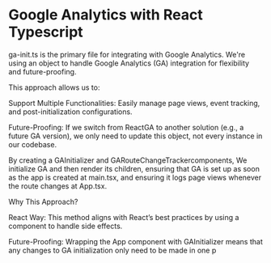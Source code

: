 # Google Analytics with React Typescript

ga-init.ts is the primary file for integrating with Google Analytics.
We're using an object to handle Google Analytics (GA) integration for flexibility and future-proofing.

 This approach allows us to:

Support Multiple Functionalities: Easily manage page views, event tracking, and post-initialization configurations.

Future-Proofing: If we switch from ReactGA to another solution (e.g., a future GA version), we only need to update this object, not every instance in our codebase.



By creating a GAInitializer and GARouteChangeTrackercomponents, We initialize GA and then render its children, ensuring that GA is set up as soon as the app is created at main.tsx, and ensuring it logs page views whenever the route changes at App.tsx.

Why This Approach?

React Way: This method aligns with React’s best practices by using a component to handle side effects.

Future-Proofing: Wrapping the App component with GAInitializer means that any changes to GA initialization only need to be made in one p